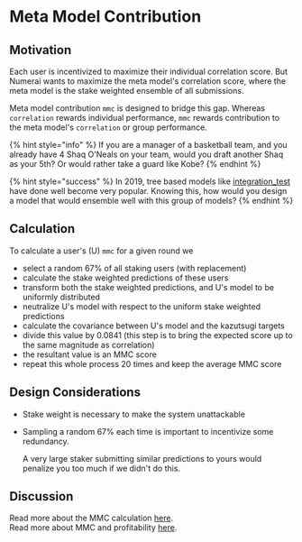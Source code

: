 # Meta Model Contribution

## Motivation

Each user is incentivized to maximize their individual correlation score. But Numerai wants to maximize the meta model's correlation score, where the meta model is the stake weighted ensemble of all submissions.

Meta model contribution `mmc` is designed to bridge this gap. Whereas `correlation` rewards individual performance, `mmc` rewards contribution to the meta model's `correlation` or group performance. 

{% hint style="info" %}
If you are a manager of a basketball team, and you already have 4 Shaq O'Neals on your team, would you draft another Shaq as your 5th? Or would rather take a guard like Kobe? 
{% endhint %}

{% hint style="success" %}
In 2019, tree based models like [integration\_test](https://numer.ai/integration_test) have done well become very popular. Knowing this, how would you design a model that would ensemble well with this group of models?
{% endhint %}

## Calculation

To calculate a user's \(U\) `mmc` for a given round we

* select a random 67% of all staking users \(with replacement\)
* calculate the stake weighted predictions of these users
* transform both the stake weighted predictions, and U's model to be uniformly distributed
* neutralize U's model with respect to the uniform stake weighted predictions
* calculate the covariance between U's model and the kazutsugi targets
* divide this value by 0.0841 \(this step is to bring the expected score up to the same magnitude as correlation\)
* the resultant value is an MMC score 
* repeat this whole process 20 times and keep the average MMC score

## Design Considerations

* Stake weight is necessary to make the system unattackable
* Sampling a random 67% each time is important to incentivize some redundancy.  

  A very large staker submitting similar predictions to yours would penalize you too much if we didn't do this.

## Discussion

Read more about the MMC calculation [here](https://forum.numer.ai/t/mmc2-announcement/93).  
Read more about MMC and profitability [here](https://forum.numer.ai/t/mmc-payout-details-and-analysis/220).

